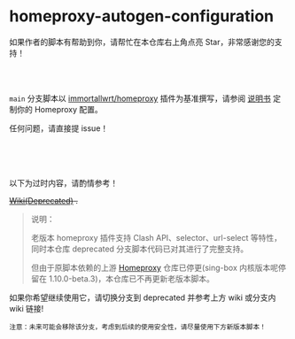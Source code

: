 # homeproxy-autogen-configuration



如果作者的脚本有帮助到你，请帮忙在本仓库右上角点亮 Star，非常感谢您的支持！

<br/>

<br/>

`main` 分支脚本以 [immortallwrt/homeproxy](https://github.com/immortalwrt/homeproxy) 插件为基准撰写，请参阅 [说明书](https://thisisian-w.github.io/2024/10/30/homeproxy-one-click-configure-scripts) 定制你的 Homeproxy 配置。

任何问题，请直接提 issue！

<br/>

<br/>

<br/>

以下为过时内容，请酌情参考！

~~[Wiki(Deprecated)](https://github.com/thisIsIan-W/homeproxy-autogen-configuration/wiki/Homeproxy-%E4%B8%80%E9%94%AE%E9%85%8D%E7%BD%AE%E8%84%9A%E6%9C%AC-Wiki(%E5%B7%B2%E8%BF%87%E6%97%B6-Deprecated)) .~~

> 说明：
>
> 老版本 homeproxy 插件支持 Clash API、selector、url-select 等特性，同时本仓库 deprecated 分支脚本代码已对其进行了完整支持。
>
> 但由于原脚本依赖的上游 [Homeproxy](https://github.com/muink) 仓库已停更(sing-box 内核版本呢停留在 1.10.0-beta.3)，本仓库已不再更新老版本脚本。

如果你希望继续使用它，请切换分支到 deprecated 并参考上方 wiki 或分支内 wiki 链接!

`注意：未来可能会移除该分支，考虑到后续的使用安全性，请尽量使用下方新版本脚本！`
